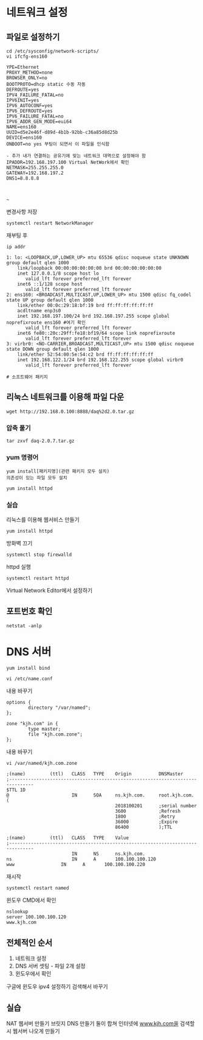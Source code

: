 # 네트워크 설정
## 파일로 설정하기
``` shell
cd /etc/sysconfig/network-scripts/
vi ifcfg-ens160
```

```
YPE=Ethernet
PROXY_METHOD=none
BROWSER_ONLY=no
BOOTPROTO=dhcp static 수동 자동
DEFROUTE=yes
IPV4_FAILURE_FATAL=no
IPV6INIT=yes
IPV6_AUTOCONF=yes
IPV6_DEFROUTE=yes
IPV6_FAILURE_FATAL=no
IPV6_ADDR_GEN_MODE=eui64
NAME=ens160
UUID=d5e2e46f-d89d-4b1b-92bb-c36a85d8d25b
DEVICE=ens160
ONBOOT=no yes 부팅이 되면서 이 파일을 인식함

- 추가 내가 연결하는 공유기에 맞는 네트워크 대역으로 설정해야 함
IPADDR=192.168.197.100 Virtual NetWork에서 확인
NETMASK=255.255.255.0
GATEWAY=192.168.197.2
DNS1=8.8.8.8



~             
```

변경사항 저장
```
systemctl restart NetworkManager
```

재부팅 후

```shell
ip addr
```

```
1: lo: <LOOPBACK,UP,LOWER_UP> mtu 65536 qdisc noqueue state UNKNOWN group default qlen 1000
    link/loopback 00:00:00:00:00:00 brd 00:00:00:00:00:00
    inet 127.0.0.1/8 scope host lo
       valid_lft forever preferred_lft forever
    inet6 ::1/128 scope host 
       valid_lft forever preferred_lft forever
2: ens160: <BROADCAST,MULTICAST,UP,LOWER_UP> mtu 1500 qdisc fq_codel state UP group default qlen 1000
    link/ether 00:0c:29:18:bf:19 brd ff:ff:ff:ff:ff:ff
    acdltname enp3s0
    inet 192.168.197.100/24 brd 192.168.197.255 scope global noprefixroute ens160 #여기 확인
       valid_lft forever preferred_lft forever
    inet6 fe80::20c:29ff:fe18:bf19/64 scope link noprefixroute 
       valid_lft forever preferred_lft forever
3: virbr0: <NO-CARRIER,BROADCAST,MULTICAST,UP> mtu 1500 qdisc noqueue state DOWN group default qlen 1000
    link/ether 52:54:00:5e:54:c2 brd ff:ff:ff:ff:ff:ff
    inet 192.168.122.1/24 brd 192.168.122.255 scope global virbr0
       valid_lft forever preferred_lft forever

# 소프트웨어 패키지
```

## 리눅스 네트워크를 이용해 파일 다운
```
wget http://192.168.0.100:8888/daq%2d2.0.tar.gz
```
### 압축 풀기
``` shell
tar zxvf daq-2.0.7.tar.gz
```

### yum 명령어
``` shell
yum install[패키지명](관련 패키지 모두 설치)
의존성이 있는 파일 모두 설치
```

``` shell
yum install httpd
```

### 실습
리눅스를 이용해 웹서비스 만들기

``` shell
yum install httpd
```
방화벽 끄기
``` shell
systemctl stop firewalld
```
httpd 실행
``` shell
systemctl restart httpd
```
Virtual Network Editor에서 설정하기

## 포트번호 확인
```shell
netstat -anlp
```

# DNS 서버
```shell
yum install bind
```
``` shell
vi /etc/name.conf
```

내용 바꾸기
```
options {
        directory "/var/named";
};

zone "kjh.com" in {
        type master;
        file "kjh.com.zone";
};
```
내용 바꾸기
```shell
vi /var/named/kjh.com.zone
```

```
;(name)         (ttl)   CLASS   TYPE    Origin          DNSMaster
;-------------------------------------------------------------------------------
$TTL 1D
@                       IN      SOA     ns.kjh.com.     root.kjh.com. (
                                        2018100201      ;serial number
                                        3600            ;Refresh
                                        1800            ;Retry
                                        36000           ;Expire
                                        86400           );TTL

;(name)         (ttl)   CLASS   TYPE    Value
;-------------------------------------------------------------------------------
                        IN      NS      ns.kjh.com.
ns                      IN      A       100.100.100.120
www	                IN      A       100.100.100.220
```

재시작
``` shell
systemctl restart named
```
윈도우 CMD에서 확인
``` shell
nslookup
server 100.100.100.120
www.kjh.com
```


## 전체적인 순서
1. 네트워크 설정
2. DNS 서버 셋팅 - 파일 2개 설정
3. 윈도우에서 확인

구글에 윈도우 ipv4 설정하기 검색해서 바꾸기

## 실습
NAT 웹서버 만들기
브릿지 DNS 만들기
둘이 합쳐 인터넷에 www.kjh.com을 검색할 시 웹서버 나오게 만들기

